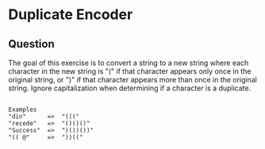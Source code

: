 # Duplicate Encoder

## Question

The goal of this exercise is to convert a string to a new string where each character in the new string is "(" if that character appears only once in the original string, or ")" if that character appears more than once in the original string. Ignore capitalization when determining if a character is a duplicate.

```

Examples
"din"      =>  "((("
"recede"   =>  "()()()"
"Success"  =>  ")())())"
"(( @"     =>  "))(("


```
